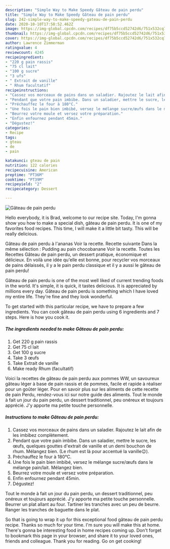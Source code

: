 ```yaml
---
description: "Simple Way to Make Speedy Gâteau de pain perdu"
title: "Simple Way to Make Speedy Gâteau de pain perdu"
slug: 242-simple-way-to-make-speedy-gateau-de-pain-perdu
date: 2020-10-10T17:58:52.462Z
image: https://img-global.cpcdn.com/recipes/df75b5ccd52742d6/751x532cq70/gateau-de-pain-perdu-photo-principale-de-la-recette.jpg
thumbnail: https://img-global.cpcdn.com/recipes/df75b5ccd52742d6/751x532cq70/gateau-de-pain-perdu-photo-principale-de-la-recette.jpg
cover: https://img-global.cpcdn.com/recipes/df75b5ccd52742d6/751x532cq70/gateau-de-pain-perdu-photo-principale-de-la-recette.jpg
author: Lawrence Zimmerman
ratingvalue: 4
reviewcount: 4245
recipeingredient:
- "220 g pain rassis"
- "75 cl lait"
- "100 g sucre"
- "3 ufs"
- " Extrait de vanille"
- " Rhum facultatif"
recipeinstructions:
- "Cassez vos morceaux de pains dans un saladier. Rajoutez le lait afin de les imbibez complètement."
- "Pendant que votre pain imbibe. Dans un saladier, mettre le sucre, les œufs, quelques gouttes d&#39;extrait de vanille et un demi bouchon de rhum. Mélangez bien. (Le rhum est là pour accentué la vanille😉)."
- "Préchauffez le four à 180°C."
- "Une fois le pain bien imbibé, versez le mélange sucre/œufs dans le mélange pain/lait. Mélangez bien."
- "Beurrez votre moule et versez votre préparation."
- "Enfin enfournez pendant 45min."
- "Dégustez!"
categories:
- Recipe
tags:
- gteau
- de
- pain

katakunci: gteau de pain 
nutrition: 122 calories
recipecuisine: American
preptime: "PT36M"
cooktime: "PT39M"
recipeyield: "2"
recipecategory: Dessert

---
```



![Gâteau de pain perdu](https://img-global.cpcdn.com/recipes/df75b5ccd52742d6/751x532cq70/gateau-de-pain-perdu-photo-principale-de-la-recette.jpg)

Hello everybody, it is Brad, welcome to our recipe site. Today, I'm gonna show you how to make a special dish, gâteau de pain perdu. It is one of my favorites food recipes. This time, I will make it a little bit tasty. This will be really delicious.

Gâteau de pain perdu à l&#39;ananas Voir la recette. Recette suivante Dans la même sélection : Pudding au pain chocobanane Voir la recette. Toutes les Recettes Gâteau de pain perdu, un dessert pratique, économique et délicieux. En voilà une idée qu&#39;elle est bonne, pour recycler vos morceaux de pains délaissés, il y a le pain perdu classique et il y a aussi le gâteau de pain perdu!

Gâteau de pain perdu is one of the most well liked of current trending foods in the world. It's simple, it is quick, it tastes delicious. It is appreciated by millions every day. Gâteau de pain perdu is something which I have loved my entire life. They're fine and they look wonderful.


To get started with this particular recipe, we have to prepare a few ingredients. You can cook gâteau de pain perdu using 6 ingredients and 7 steps. Here is how you cook it.

<!--inarticleads1-->

##### The ingredients needed to make Gâteau de pain perdu:

1. Get 220 g pain rassis
1. Get 75 cl lait
1. Get 100 g sucre
1. Take 3 œufs
1. Take  Extrait de vanille
1. Make ready  Rhum (facultatif)


Voici la recettes de gâteau de pain perdu aux pommes WW, un savoureux gâteau léger à base de pain rassis et de pommes, facile et rapide à réaliser pour un goûter léger. Pour en savoir plus sur les aliments de cette recette de pain Perdu, rendez-vous ici sur notre guide des aliments. Tout le monde à fait un jour du pain perdu, un dessert traditionnel, peu onéreux et toujours apprécié. J&#39;y apporte ma petite touche personnelle. 

<!--inarticleads2-->

##### Instructions to make Gâteau de pain perdu:

1. Cassez vos morceaux de pains dans un saladier. Rajoutez le lait afin de les imbibez complètement.
1. Pendant que votre pain imbibe. Dans un saladier, mettre le sucre, les œufs, quelques gouttes d&#39;extrait de vanille et un demi bouchon de rhum. Mélangez bien. (Le rhum est là pour accentué la vanille😉).
1. Préchauffez le four à 180°C.
1. Une fois le pain bien imbibé, versez le mélange sucre/œufs dans le mélange pain/lait. Mélangez bien.
1. Beurrez votre moule et versez votre préparation.
1. Enfin enfournez pendant 45min.
1. Dégustez!


Tout le monde à fait un jour du pain perdu, un dessert traditionnel, peu onéreux et toujours apprécié. J&#39;y apporte ma petite touche personnelle. Beurrer un plat allant au four. Tartiner les tranches avec un peu de beurre. Ranger les tranches de baguette dans le plat. 

So that is going to wrap it up for this exceptional food gâteau de pain perdu recipe. Thanks so much for your time. I'm sure you will make this at home. There's gonna be interesting food in home recipes coming up. Don't forget to bookmark this page in your browser, and share it to your loved ones, friends and colleague. Thank you for reading. Go on get cooking!

